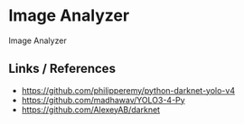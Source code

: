 # Image Analyzer
Image Analyzer

## Links / References
* https://github.com/philipperemy/python-darknet-yolo-v4
* https://github.com/madhawav/YOLO3-4-Py
* https://github.com/AlexeyAB/darknet
